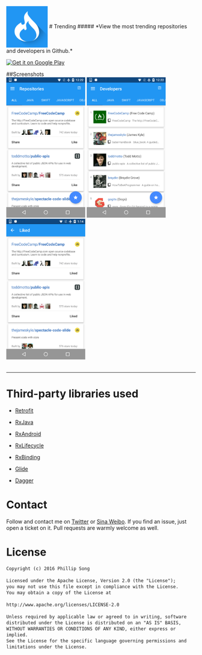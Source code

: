 <img src="Screenshot/icon.png" width="110" align="center">
# Trending
##### *View the most trending repositories and developers in Github.*

  <a href="https://play.google.com/store/apps/details?id=com.awind.trendings"><img alt="Get it on Google Play" src="https://play.google.com/intl/en_us/badges/images/generic/en-play-badge.png" width="200" /></a>
<br/>


##Screenshots
<br/>
<img src="Screenshot/screenshot_1.png" width="210">
<img src="Screenshot/screenshot_2.png" width="210">
<img src="Screenshot/screenshot_3.png" width="210">
<br/>
<br/>

-------

# Third-party libraries used

+ [Retrofit](https://github.com/square/retrofit)

+ [RxJava](https://github.com/ReactiveX/RxJava)

+ [RxAndroid](https://github.com/ReactiveX/RxAndroid)

+ [RxLifecycle](https://github.com/trello/RxLifecycle)

+ [RxBinding](https://github.com/JakeWharton/RxBinding)

+ [Glide](https://github.com/bumptech/glide)

+ [Dagger](https://github.com/google/dagger)


# Contact 
Follow and contact me on [Twitter](https://twitter.com/debitosou) or [Sina Weibo](http://www.weibo.com/isongfei). If you find an issue, just open a ticket on it. Pull requests are warmly welcome as well.

# License


 	Copyright (c) 2016 Phillip Song 
 	
 	Licensed under the Apache License, Version 2.0 (the "License");
 	you may not use this file except in compliance with the License.
 	You may obtain a copy of the License at
 	
 	http://www.apache.org/licenses/LICENSE-2.0
 	
 	Unless required by applicable law or agreed to in writing, software
 	distributed under the License is distributed on an "AS IS" BASIS,
 	WITHOUT WARRANTIES OR CONDITIONS OF ANY KIND, either express or implied.
 	See the License for the specific language governing permissions and
 	limitations under the License.
 


